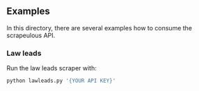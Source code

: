 ## Examples

In this directory, there are several examples how to consume the scrapeulous API.

### Law leads

Run the law leads scraper with:

```bash
python lawleads.py '{YOUR API KEY}'
```